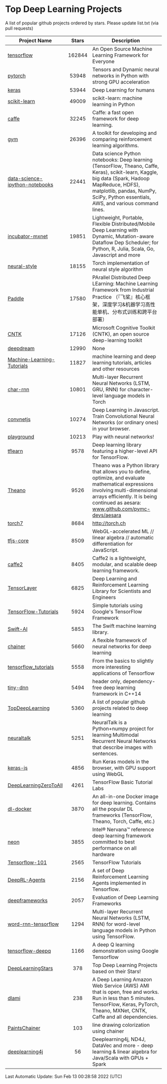 # Top Deep Learning Projects
A list of popular github projects ordered by stars.
Please update list.txt (via pull requests)

|Project Name| Stars | Description |
| ---------- |:-----:| ----------- |
| [tensorflow](https://github.com/tensorflow/tensorflow) | 162844 | An Open Source Machine Learning Framework for Everyone |
| [pytorch](https://github.com/pytorch/pytorch) | 53948 | Tensors and Dynamic neural networks in Python with strong GPU acceleration |
| [keras](https://github.com/keras-team/keras) | 53944 | Deep Learning for humans |
| [scikit-learn](https://github.com/scikit-learn/scikit-learn) | 49009 | scikit-learn: machine learning in Python |
| [caffe](https://github.com/BVLC/caffe) | 32245 | Caffe: a fast open framework for deep learning. |
| [gym](https://github.com/openai/gym) | 26396 | A toolkit for developing and comparing reinforcement learning algorithms. |
| [data-science-ipython-notebooks](https://github.com/donnemartin/data-science-ipython-notebooks) | 22441 | Data science Python notebooks: Deep learning (TensorFlow, Theano, Caffe, Keras), scikit-learn, Kaggle, big data (Spark, Hadoop MapReduce, HDFS), matplotlib, pandas, NumPy, SciPy, Python essentials, AWS, and various command lines. |
| [incubator-mxnet](https://github.com/apache/incubator-mxnet) | 19851 | Lightweight, Portable, Flexible Distributed/Mobile Deep Learning with Dynamic, Mutation-aware Dataflow Dep Scheduler; for Python, R, Julia, Scala, Go, Javascript and more |
| [neural-style](https://github.com/jcjohnson/neural-style) | 18155 | Torch implementation of neural style algorithm |
| [Paddle](https://github.com/PaddlePaddle/Paddle) | 17580 | PArallel Distributed Deep LEarning: Machine Learning Framework from Industrial Practice （『飞桨』核心框架，深度学习&机器学习高性能单机、分布式训练和跨平台部署） |
| [CNTK](https://github.com/microsoft/CNTK) | 17126 | Microsoft Cognitive Toolkit (CNTK), an open source deep-learning toolkit |
| [deepdream](https://github.com/google/deepdream) | 12990 | None |
| [Machine-Learning-Tutorials](https://github.com/ujjwalkarn/Machine-Learning-Tutorials) | 11827 | machine learning and deep learning tutorials, articles and other resources  |
| [char-rnn](https://github.com/karpathy/char-rnn) | 10801 | Multi-layer Recurrent Neural Networks (LSTM, GRU, RNN) for character-level language models in Torch |
| [convnetjs](https://github.com/karpathy/convnetjs) | 10274 | Deep Learning in Javascript. Train Convolutional Neural Networks (or ordinary ones) in your browser. |
| [playground](https://github.com/tensorflow/playground) | 10213 | Play with neural networks! |
| [tflearn](https://github.com/tflearn/tflearn) | 9578 | Deep learning library featuring a higher-level API for TensorFlow. |
| [Theano](https://github.com/Theano/Theano) | 9526 | Theano was a Python library that allows you to define, optimize, and evaluate mathematical expressions involving multi-dimensional arrays efficiently. It is being continued as aesara: www.github.com/pymc-devs/aesara |
| [torch7](https://github.com/torch/torch7) | 8684 | http://torch.ch |
| [tfjs-core](https://github.com/tensorflow/tfjs-core) | 8509 | WebGL-accelerated ML // linear algebra // automatic differentiation for JavaScript. |
| [caffe2](https://github.com/facebookarchive/caffe2) | 8405 | Caffe2 is a lightweight, modular, and scalable deep learning framework. |
| [TensorLayer](https://github.com/tensorlayer/TensorLayer) | 6825 | Deep Learning and Reinforcement Learning Library for Scientists and Engineers  |
| [TensorFlow-Tutorials](https://github.com/nlintz/TensorFlow-Tutorials) | 5924 | Simple tutorials using Google's TensorFlow Framework |
| [Swift-AI](https://github.com/Swift-AI/Swift-AI) | 5853 | The Swift machine learning library. |
| [chainer](https://github.com/chainer/chainer) | 5660 | A flexible framework of neural networks for deep learning |
| [tensorflow_tutorials](https://github.com/pkmital/tensorflow_tutorials) | 5558 | From the basics to slightly more interesting applications of Tensorflow |
| [tiny-dnn](https://github.com/tiny-dnn/tiny-dnn) | 5494 | header only, dependency-free deep learning framework in C++14 |
| [TopDeepLearning](https://github.com/aymericdamien/TopDeepLearning) | 5360 | A list of popular github projects related to deep learning |
| [neuraltalk](https://github.com/karpathy/neuraltalk) | 5251 | NeuralTalk is a Python+numpy project for learning Multimodal Recurrent Neural Networks that describe images with sentences. |
| [keras-js](https://github.com/transcranial/keras-js) | 4856 | Run Keras models in the browser, with GPU support using WebGL |
| [DeepLearningZeroToAll](https://github.com/hunkim/DeepLearningZeroToAll) | 4261 | TensorFlow Basic Tutorial Labs |
| [dl-docker](https://github.com/floydhub/dl-docker) | 3870 | An all-in-one Docker image for deep learning. Contains all the popular DL frameworks (TensorFlow, Theano, Torch, Caffe, etc.) |
| [neon](https://github.com/NervanaSystems/neon) | 3855 | Intel® Nervana™ reference deep learning framework committed to best performance on all hardware |
| [Tensorflow-101](https://github.com/sjchoi86/Tensorflow-101) | 2565 | TensorFlow Tutorials |
| [DeepRL-Agents](https://github.com/awjuliani/DeepRL-Agents) | 2156 | A set of Deep Reinforcement Learning Agents implemented in Tensorflow. |
| [deepframeworks](https://github.com/zer0n/deepframeworks) | 2057 | Evaluation of Deep Learning Frameworks |
| [word-rnn-tensorflow](https://github.com/hunkim/word-rnn-tensorflow) | 1294 | Multi-layer Recurrent Neural Networks (LSTM, RNN) for word-level language models in Python using TensorFlow. |
| [tensorflow-deepq](https://github.com/siemanko/tensorflow-deepq) | 1166 | A deep Q learning demonstration using Google Tensorflow |
| [DeepLearningStars](https://github.com/hunkim/DeepLearningStars) | 378 | Top Deep Learning Projects based on their Stars! |
| [dlami](https://github.com/ritchieng/dlami) | 238 | A Deep Learning Amazon Web Service (AWS) AMI that is open, free and works. Run in less than 5 minutes. TensorFlow, Keras, PyTorch, Theano, MXNet, CNTK, Caffe and all dependencies. |
| [PaintsChainer](https://github.com/taizan/PaintsChainer) | 103 | line drawing colorization using chainer |
| [deeplearning4j](https://github.com/deeplearning4j/deeplearning4j) | 56 | Deeplearning4j, ND4J, DataVec and more - deep learning & linear algebra for Java/Scala with GPUs + Spark |

Last Automatic Update: Sun Feb 13 00:28:58 2022 (UTC)
